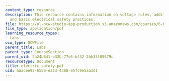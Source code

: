 ```yaml
---
content_type: resource
description: This resource contains information on voltage rules, additional cautions,
  and basic electrical safety practices.
file: https://ol-ocw-studio-app-production.s3.amazonaws.com/courses/6-071j-introduction-to-electronics-signals-and-measurement-spring-2006/aaacee926556e3234368e5fc9e5aa3d1_electric_safety.pdf
file_type: application/pdf
learning_resource_types:
- Labs
ocw_type: OCWFile
parent_title: Labs
parent_type: CourseSection
parent_uid: 2a24b641-e32b-77e5-bf32-2bb33f09679c
resourcetype: Document
title: electric_safety.pdf
uid: aaacee92-6556-e323-4368-e5fc9e5aa3d1
---
```

